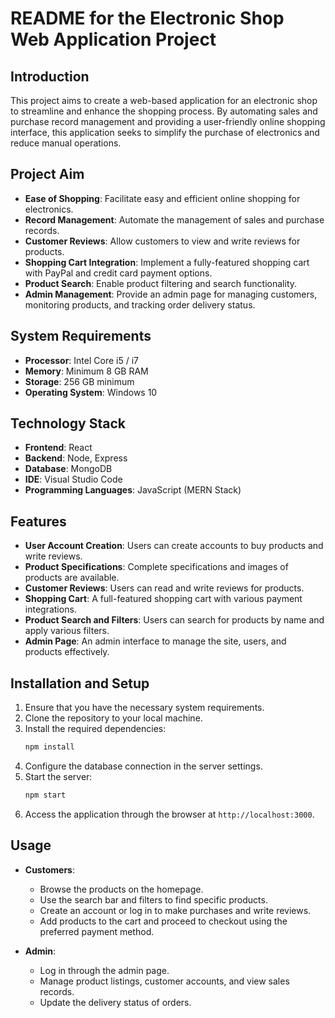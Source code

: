 # README for the Electronic Shop Web Application Project

## Introduction

This project aims to create a web-based application for an electronic shop to streamline and enhance the shopping process. By automating sales and purchase record management and providing a user-friendly online shopping interface, this application seeks to simplify the purchase of electronics and reduce manual operations.

## Project Aim

- **Ease of Shopping**: Facilitate easy and efficient online shopping for electronics.
- **Record Management**: Automate the management of sales and purchase records.
- **Customer Reviews**: Allow customers to view and write reviews for products.
- **Shopping Cart Integration**: Implement a fully-featured shopping cart with PayPal and credit card payment options.
- **Product Search**: Enable product filtering and search functionality.
- **Admin Management**: Provide an admin page for managing customers, monitoring products, and tracking order delivery status.

## System Requirements

- **Processor**: Intel Core i5 / i7
- **Memory**: Minimum 8 GB RAM
- **Storage**: 256 GB minimum
- **Operating System**: Windows 10

## Technology Stack

- **Frontend**: React
- **Backend**: Node, Express
- **Database**: MongoDB
- **IDE**: Visual Studio Code
- **Programming Languages**: JavaScript (MERN Stack)

## Features

- **User Account Creation**: Users can create accounts to buy products and write reviews.
- **Product Specifications**: Complete specifications and images of products are available.
- **Customer Reviews**: Users can read and write reviews for products.
- **Shopping Cart**: A full-featured shopping cart with various payment integrations.
- **Product Search and Filters**: Users can search for products by name and apply various filters.
- **Admin Page**: An admin interface to manage the site, users, and products effectively.

## Installation and Setup

1. Ensure that you have the necessary system requirements.
2. Clone the repository to your local machine.
3. Install the required dependencies:
    ```bash
    npm install
    ```
4. Configure the database connection in the server settings.
5. Start the server:
    ```bash
    npm start
    ```
6. Access the application through the browser at `http://localhost:3000`.

## Usage

- **Customers**:
  - Browse the products on the homepage.
  - Use the search bar and filters to find specific products.
  - Create an account or log in to make purchases and write reviews.
  - Add products to the cart and proceed to checkout using the preferred payment method.

- **Admin**:
  - Log in through the admin page.
  - Manage product listings, customer accounts, and view sales records.
  - Update the delivery status of orders.
